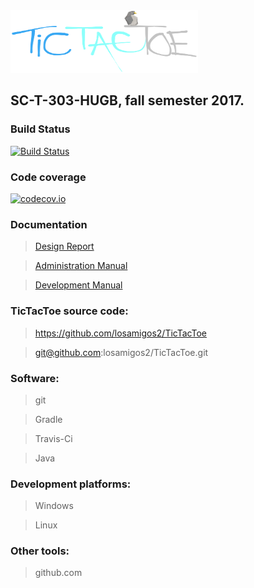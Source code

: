 <img src="docs/images/Logo.png" height="100" width="300">



## SC-T-303-HUGB, fall semester 2017.

### Build Status
[![Build Status](https://travis-ci.org/losamigos2/TicTacToe.svg?branch=master)](https://travis-ci.org/losamigos2/TicTacToe)

### Code coverage
[![codecov.io](https://codecov.io/github/losamigos2/TicTacToe/coverage.svg?branch=master)](https://codecov.io/gh/losamigos2/TicTacToe/branch/master)

### Documentation
> [Design Report](https://github.com/losamigos2/TicTacToe/blob/master/docs/DesignReport.md)

> [Administration Manual](https://github.com/losamigos2/TicTacToe/blob/master/docs/AdminManual.md)

> [Development Manual](https://github.com/losamigos2/TicTacToe/blob/master/docs/DevelopManual.md)

### TicTacToe source code:
> https://github.com/losamigos2/TicTacToe

> git@github.com:losamigos2/TicTacToe.git

### Software:
> git

> Gradle

> Travis-Ci

> Java

### Development platforms:
> Windows

> Linux

### Other tools:
> github.com
